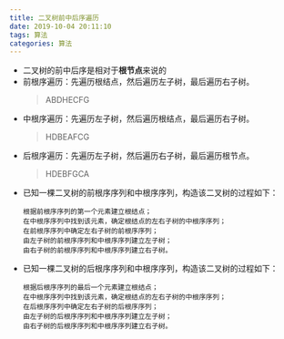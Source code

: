 ```yaml
---
title: 二叉树前中后序遍历
date: 2019-10-04 20:11:10
tags: 算法
categories: 算法
---
```


- 二叉树的前中后序是相对于**根节点**来说的
- 前根序遍历：先遍历根结点，然后遍历左子树，最后遍历右子树。
    > ABDHECFG
- 中根序遍历：先遍历左子树，然后遍历根结点，最后遍历右子树。
    > HDBEAFCG
- 后根序遍历：先遍历左子树，然后遍历右子树，最后遍历根节点。
    > HDEBFGCA

<!--more-->

- 已知一棵二叉树的前根序序列和中根序序列，构造该二叉树的过程如下：
    ```
    根据前根序序列的第一个元素建立根结点；
    在中根序序列中找到该元素，确定根结点的左右子树的中根序序列；
    在前根序序列中确定左右子树的前根序序列；
    由左子树的前根序序列和中根序序列建立左子树；
    由右子树的前根序序列和中根序序列建立右子树。
    ```

- 已知一棵二叉树的后根序序列和中根序序列，构造该二叉树的过程如下：
    ```
    根据后根序序列的最后一个元素建立根结点；
    在中根序序列中找到该元素，确定根结点的左右子树的中根序序列；
    在后根序序列中确定左右子树的后根序序列；
    由左子树的后根序序列和中根序序列建立左子树；
    由右子树的后根序序列和中根序序列建立右子树。
    ```